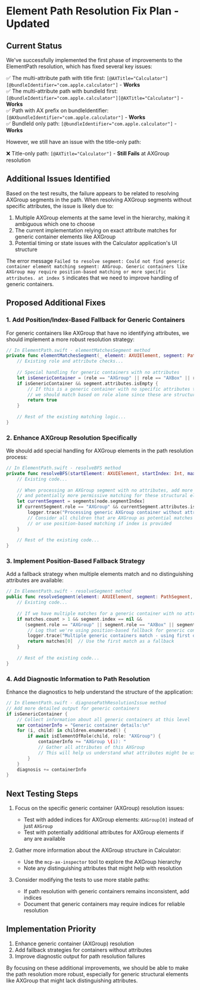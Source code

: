 # Element Path Resolution Fix Plan - Updated

## Current Status

We've successfully implemented the first phase of improvements to the ElementPath resolution, which has fixed several key issues:

✅ The multi-attribute path with title first: `[@AXTitle="Calculator"][@bundleIdentifier="com.apple.calculator"]` - **Works**  
✅ The multi-attribute path with bundleId first: `[@bundleIdentifier="com.apple.calculator"][@AXTitle="Calculator"]` - **Works**  
✅ Path with AX prefix on bundleIdentifier: `[@AXbundleIdentifier="com.apple.calculator"]` - **Works**  
✅ BundleId only path: `[@bundleIdentifier="com.apple.calculator"]` - **Works**

However, we still have an issue with the title-only path:

❌ Title-only path: `[@AXTitle="Calculator"]` - **Still Fails** at AXGroup resolution

## Additional Issues Identified

Based on the test results, the failure appears to be related to resolving AXGroup segments in the path. When resolving AXGroup segments without specific attributes, the issue is likely due to:

1. Multiple AXGroup elements at the same level in the hierarchy, making it ambiguous which one to choose
2. The current implementation relying on exact attribute matches for generic container elements like AXGroup
3. Potential timing or state issues with the Calculator application's UI structure

The error message `Failed to resolve segment: Could not find generic container element matching segment: AXGroup. Generic containers like AXGroup may require position-based matching or more specific attributes. at index 5` indicates that we need to improve handling of generic containers.

## Proposed Additional Fixes

### 1. Add Position/Index-Based Fallback for Generic Containers

For generic containers like AXGroup that have no identifying attributes, we should implement a more robust resolution strategy:

```swift
// In ElementPath.swift - elementMatchesSegment method
private func elementMatchesSegment(_ element: AXUIElement, segment: PathSegment) async throws -> Bool {
    // Existing role and attribute checks...
    
    // Special handling for generic containers with no attributes
    let isGenericContainer = (role == "AXGroup" || role == "AXBox" || role == "AXGeneric")
    if isGenericContainer && segment.attributes.isEmpty {
        // If this is a generic container with no specific attributes to match,
        // we should match based on role alone since these are structural elements
        return true
    }
    
    // Rest of the existing matching logic...
}
```

### 2. Enhance AXGroup Resolution Specifically

We should add special handling for AXGroup elements in the path resolution process:

```swift
// In ElementPath.swift - resolveBFS method
private func resolveBFS(startElement: AXUIElement, startIndex: Int, maxDepth: Int = 50) async throws -> AXUIElement {
    // Existing code...
    
    // When processing an AXGroup segment with no attributes, add more detailed logging
    // and potentially more permissive matching for these structural elements
    let currentSegment = segments[node.segmentIndex]
    if currentSegment.role == "AXGroup" && currentSegment.attributes.isEmpty {
        logger.trace("Processing generic AXGroup container without attributes - using more permissive matching")
        // Consider all children that are AXGroup as potential matches
        // or use position-based matching if index is provided
    }
    
    // Rest of the existing code...
}
```

### 3. Implement Position-Based Fallback Strategy

Add a fallback strategy when multiple elements match and no distinguishing attributes are available:

```swift
// In ElementPath.swift - resolveSegment method
public func resolveSegment(element: AXUIElement, segment: PathSegment, segmentIndex: Int) async throws -> AXUIElement? {
    // Existing code...
    
    // If we have multiple matches for a generic container with no attributes
    if matches.count > 1 && segment.index == nil && 
       (segment.role == "AXGroup" || segment.role == "AXBox" || segment.role == "AXGeneric") {
        // Log that we're using position-based fallback for generic containers
        logger.trace("Multiple generic containers match - using first one as fallback strategy")
        return matches[0]  // Use the first match as a fallback
    }
    
    // Rest of the existing code...
}
```

### 4. Add Diagnostic Information to Path Resolution

Enhance the diagnostics to help understand the structure of the application:

```swift
// In ElementPath.swift - diagnosePathResolutionIssue method
// Add more detailed output for generic containers
if isGenericContainer {
    // Collect information about all generic containers at this level
    var containerInfo = "Generic container details:\n"
    for (i, child) in children.enumerated() {
        if await isElementOfRole(child, role: "AXGroup") {
            containerInfo += "AXGroup \(i): "
            // Gather all attributes of this AXGroup
            // This will help us understand what attributes might be useful for matching
        }
    }
    diagnosis += containerInfo
}
```

## Next Testing Steps

1. Focus on the specific generic container (AXGroup) resolution issues:
   - Test with added indices for AXGroup elements: `AXGroup[0]` instead of just `AXGroup`
   - Test with potentially additional attributes for AXGroup elements if any are available

2. Gather more information about the AXGroup structure in Calculator:
   - Use the `mcp-ax-inspector` tool to explore the AXGroup hierarchy
   - Note any distinguishing attributes that might help with resolution

3. Consider modifying the tests to use more stable paths:
   - If path resolution with generic containers remains inconsistent, add indices
   - Document that generic containers may require indices for reliable resolution

## Implementation Priority

1. Enhance generic container (AXGroup) resolution
2. Add fallback strategies for containers without attributes
3. Improve diagnostic output for path resolution failures

By focusing on these additional improvements, we should be able to make the path resolution more robust, especially for generic structural elements like AXGroup that might lack distinguishing attributes.
